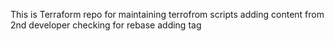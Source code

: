 This is Terraform repo for maintaining terrofrom scripts
adding content from 2nd developer
checking for rebase
adding tag
